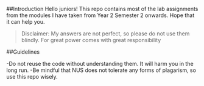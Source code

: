 ##Introduction
Hello juniors! This repo contains most of the lab assignments from the modules I have taken from Year 2 Semester 2 onwards. Hope that it can help you.

>Disclaimer: My answers are not perfect, so please do not use them blindly. For great power comes with great responsibility

##Guidelines

-Do not reuse the code without understanding them. It will harm you in the long run.
-Be mindful that NUS does not tolerate any forms of plagarism, so use this repo wisely.


